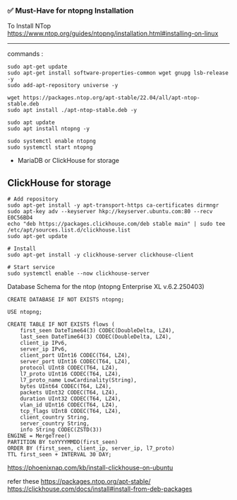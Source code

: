 
### ✅ **Must-Have for ntopng Installation**
To Install NTop 
https://www.ntop.org/guides/ntopng/installation.html#installing-on-linux

---
commands :
```
sudo apt-get update
sudo apt-get install software-properties-common wget gnupg lsb-release -y
sudo add-apt-repository universe -y

wget https://packages.ntop.org/apt-stable/22.04/all/apt-ntop-stable.deb
sudo apt install ./apt-ntop-stable.deb -y

sudo apt update
sudo apt install ntopng -y

sudo systemctl enable ntopng
sudo systemctl start ntopng
```


- MariaDB or ClickHouse for storage

ClickHouse for storage
---------------------
```
# Add repository
sudo apt-get install -y apt-transport-https ca-certificates dirmngr
sudo apt-key adv --keyserver hkp://keyserver.ubuntu.com:80 --recv E0C56BD4
echo "deb https://packages.clickhouse.com/deb stable main" | sudo tee /etc/apt/sources.list.d/clickhouse.list
sudo apt-get update

# Install
sudo apt-get install -y clickhouse-server clickhouse-client

# Start service
sudo systemctl enable --now clickhouse-server
```


Database Schema for the ntop (ntopng Enterprise XL v.6.2.250403)

```
CREATE DATABASE IF NOT EXISTS ntopng;

USE ntopng;

CREATE TABLE IF NOT EXISTS flows (
    first_seen DateTime64(3) CODEC(DoubleDelta, LZ4),
    last_seen DateTime64(3) CODEC(DoubleDelta, LZ4),
    client_ip IPv6,
    server_ip IPv6,
    client_port UInt16 CODEC(T64, LZ4),
    server_port UInt16 CODEC(T64, LZ4),
    protocol UInt8 CODEC(T64, LZ4),
    l7_proto UInt16 CODEC(T64, LZ4),
    l7_proto_name LowCardinality(String),
    bytes UInt64 CODEC(T64, LZ4),
    packets UInt32 CODEC(T64, LZ4),
    duration UInt32 CODEC(T64, LZ4),
    vlan_id UInt16 CODEC(T64, LZ4),
    tcp_flags UInt8 CODEC(T64, LZ4),
    client_country String,
    server_country String,
    info String CODEC(ZSTD(3))
ENGINE = MergeTree()
PARTITION BY toYYYYMMDD(first_seen)
ORDER BY (first_seen, client_ip, server_ip, l7_proto)
TTL first_seen + INTERVAL 30 DAY;

```



https://phoenixnap.com/kb/install-clickhouse-on-ubuntu



refer these
https://packages.ntop.org/apt-stable/
https://clickhouse.com/docs/install#install-from-deb-packages

